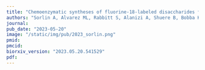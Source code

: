 ```yaml
---
title: "Chemoenzymatic syntheses of fluorine-18-labeled disaccharides from [18F]FDG yield potent sensors of living bacteria in vivo"
authors: "Sorlin A, Alvarez ML, Rabbitt S, Alanizi A, Shuere B, Bobba KN, Blecha J, Sakhamuri S, Evans M, Bayles KJ, Flavell R, Rosenberg O, Sriram R, Desmet T, Nidetzky B, Engel J, Ohliger M, **Fraser JS**, Wilson DM"
journal: 
pub_date: "2023-05-20"
image: "/static/img/pub/2023_sorlin.png"
pmid: 
pmcid:
biorxiv_version: "2023.05.20.541529"
pdf: 
---
```

